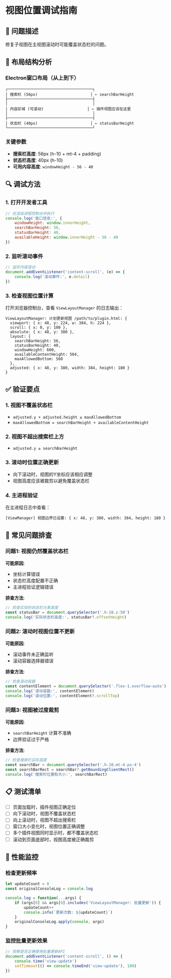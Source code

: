 # 视图位置调试指南

## 🎯 **问题描述**

修复子视图在主视图滚动时可能覆盖状态栏的问题。

## 📐 **布局结构分析**

### Electron窗口布局（从上到下）
```
┌─────────────────────────────────────┐
│ 搜索栏 (56px)                       │ ← searchBarHeight
├─────────────────────────────────────┤
│                                     │
│ 内容区域 (可滚动)                   │ ← 插件视图应该在这里
│                                     │
├─────────────────────────────────────┤
│ 状态栏 (40px)                       │ ← statusBarHeight
└─────────────────────────────────────┘
```

### 关键参数
- **搜索栏高度**: 56px (h-10 + mt-4 + padding)
- **状态栏高度**: 40px (h-10)
- **可用内容高度**: `windowHeight - 56 - 40`

## 🔍 **调试方法**

### 1. 打开开发者工具
```javascript
// 在渲染进程控制台中执行
console.log('窗口信息:', {
    windowHeight: window.innerHeight,
    searchBarHeight: 56,
    statusBarHeight: 40,
    availableHeight: window.innerHeight - 56 - 40
})
```

### 2. 监听滚动事件
```javascript
// 监听内容滚动
document.addEventListener('content-scroll', (e) => {
    console.log('滚动事件:', e.detail)
})
```

### 3. 检查视图位置计算
打开浏览器控制台，查看 `ViewLayoutManager` 的日志输出：

```
ViewLayoutManager: 计划更新视图 /path/to/plugin.html: {
  viewport: { x: 48, y: 224, w: 384, h: 224 },
  scroll: { x: 0, y: 100 },
  absolute: { x: 48, y: 380 },
  layout: { 
    searchBarHeight: 56, 
    statusBarHeight: 40, 
    windowHeight: 600, 
    availableContentHeight: 504,
    maxAllowedBottom: 560 
  },
  adjusted: { x: 48, y: 380, width: 384, height: 180 }
}
```

## ✅ **验证要点**

### 1. **视图不覆盖状态栏**
- `adjusted.y + adjusted.height ≤ maxAllowedBottom`
- `maxAllowedBottom = searchBarHeight + availableContentHeight`

### 2. **视图不超出搜索栏上方**
- `adjusted.y ≥ searchBarHeight`

### 3. **滚动时位置正确更新**
- 向下滚动时，视图的Y坐标应该相应调整
- 视图高度应该被裁剪以避免覆盖状态栏

### 4. **主进程验证**
在主进程日志中查看：
```
[ViewManager] 视图边界已设置: { x: 48, y: 380, width: 384, height: 180 }
```

## 🐛 **常见问题排查**

### 问题1: 视图仍然覆盖状态栏
**可能原因**:
- 坐标计算错误
- 状态栏高度配置不正确
- 主进程验证逻辑错误

**排查方法**:
```javascript
// 检查实际的状态栏元素高度
const statusBar = document.querySelector('.h-10.z-50')
console.log('实际状态栏高度:', statusBar?.offsetHeight)
```

### 问题2: 滚动时视图位置不更新
**可能原因**:
- 滚动事件未正确监听
- 滚动容器选择器错误

**排查方法**:
```javascript
// 检查滚动容器
const contentElement = document.querySelector('.flex-1.overflow-auto')
console.log('滚动容器:', contentElement)
console.log('滚动位置:', contentElement?.scrollTop)
```

### 问题3: 视图被过度裁剪
**可能原因**:
- `searchBarHeight` 计算不准确
- 边界验证过于严格

**排查方法**:
```javascript
// 检查搜索栏实际高度
const searchBar = document.querySelector('.h-10.mt-4.px-4')
const searchBarRect = searchBar?.getBoundingClientRect()
console.log('搜索栏位置和大小:', searchBarRect)
```

## 📋 **测试清单**

- [ ] 页面加载时，插件视图正确定位
- [ ] 向下滚动时，视图不覆盖状态栏
- [ ] 向上滚动时，视图不超出搜索栏
- [ ] 窗口大小变化时，视图位置正确调整
- [ ] 多个插件视图同时显示时，都不覆盖状态栏
- [ ] 滚动到页面底部时，视图高度被正确裁剪

## 🔧 **性能监控**

### 检查更新频率
```javascript
let updateCount = 0
const originalConsoleLog = console.log

console.log = function(...args) {
    if (args[0] && args[0].includes('ViewLayoutManager: 批量更新')) {
        updateCount++
        console.info(`更新次数: ${updateCount}`)
    }
    originalConsoleLog.apply(console, args)
}
```

### 监控批量更新效果
```javascript
// 观察是否正确使用批量更新API
document.addEventListener('content-scroll', () => {
    console.time('view-update')
    setTimeout(() => console.timeEnd('view-update'), 100)
})
``` 